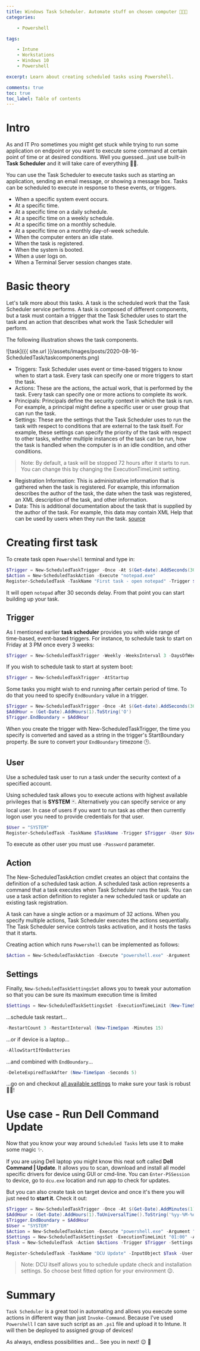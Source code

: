 ```yaml
---
title: Windows Task Scheduler. Automate stuff on chosen computer 🧑🏻‍💻
categories:

    - Powershell

tags:

    - Intune
    - Workstations
    - Windows 10
    - Powershell

excerpt: Learn about creating scheduled tasks using Powershell.

comments: true
toc: true
toc_label: Table of contents
---
```


# Intro

As and IT Pro sometimes you might get stuck while trying to run some application on endpoint or you want to execute some command at certain point of time or at desired conditions.
Well you guessed...just use built-in **Task Scheduler** and it will take care of everything 🧙🏻.

You can use the Task Scheduler to execute tasks such as starting an application, sending an email message, or showing a message box. Tasks can be scheduled to execute in response to these events, or triggers.

* When a specific system event occurs.
* At a specific time.
* At a specific time on a daily schedule.
* At a specific time on a weekly schedule.
* At a specific time on a monthly schedule.
* At a specific time on a monthly day-of-week schedule.
* When the computer enters an idle state.
* When the task is registered.
* When the system is booted.
* When a user logs on.
* When a Terminal Server session changes state.

# Basic theory

Let's talk more about this tasks.
A task is the scheduled work that the Task Scheduler service performs. A task is composed of different components, but a task must contain a trigger that the Task Scheduler uses to start the task and an action that describes what work the Task Scheduler will perform.

The following illustration shows the task components.

![task]({{ site.url }}/assets/images/posts/2020-08-16-ScheduledTask/taskcomponents.png)

* Triggers: Task Scheduler uses event or time-based triggers to know when to start a task. Every task can specify one or more triggers to start the task.
* Actions: These are the actions, the actual work, that is performed by the task. Every task can specify one or more actions to complete its work.
* Principals: Principals define the security context in which the task is run. For example, a principal might define a specific user or user group that can run the task.
* Settings: These are the settings that the Task Scheduler uses to run the task with respect to conditions that are external to the task itself. For example, these settings can specify the priority of the task with respect to other tasks, whether multiple instances of the task can be run, how the task is handled when the computer is in an idle condition, and other conditions.

> Note: By default, a task will be stopped 72 hours after it starts to run. You can change this by changing the ExecutionTimeLimit setting.

* Registration Information: This is administrative information that is gathered when the task is registered. For example, this information describes the author of the task, the date when the task was registered, an XML description of the task, and other information.
* Data: This is additional documentation about the task that is supplied by the author of the task. For example, this data may contain XML Help that can be used by users when they run the task. [source](https://docs.microsoft.com/en-gb/windows/win32/taskschd/tasks)

# Creating first task

To create task open `Powershell` terminal and type in:

```powershell
$Trigger = New-ScheduledTaskTrigger -Once -At $(Get-date).AddSeconds(30)
$Action = New-ScheduledTaskAction -Execute "notepad.exe"
Register-ScheduledTask -TaskName "First task - open notepad" -Trigger $Trigger -Action $Action
```

It will open `notepad` after 30 seconds delay.
From that point you can start building up your task.

## Trigger

As I mentioned earlier **task scheduler** provides you with wide range of time-based, event-based triggers.
For instance, to schedule task to start on Friday at 3 PM once every 3 weeks:

```powershell
$Trigger = New-ScheduledTaskTrigger -Weekly -WeeksInterval 3 -DaysOfWeek Friday -At 3pm
```

If you wish to schedule task to start at system boot:

```powershell
$Trigger = New-ScheduledTaskTrigger -AtStartup
```

Some tasks you might wish to end running after certain period of time.
To do that you need to specify `EndBoundary` value in a trigger.

```powershell
$Trigger = New-ScheduledTaskTrigger -Once -At $(Get-date).AddSeconds(30)
$AddHour = (Get-Date).AddHours(1).ToString('O')
$Trigger.EndBoundary = $AddHour
```

When you create the trigger with New-ScheduledTaskTrigger, the time you specify is converted and saved as a string in the trigger's StartBoundary property.
Be sure to convert your `EndBoundary` timezone 🕒.

## User

Use a scheduled task user to run a task under the security context of a specified account.

Using scheduled task allows you to execute actions with highest available privileges that is **SYSTEM** 🃏.
Alternatively you can specify service or any local user.
In case of users if you want to run task as other then currently logon user you need to provide credentials for that user.

```powershell
$User = "SYSTEM"
Register-ScheduledTask -TaskName $TaskName -Trigger $Trigger -User $User -Action $Action -Settings $Settings -Force
```

To execute as other user you must use `-Password` parameter.

## Action

The New-ScheduledTaskAction cmdlet creates an object that contains the definition of a scheduled task action. A scheduled task action represents a command that a task executes when Task Scheduler runs the task. You can use a task action definition to register a new scheduled task or update an existing task registration.

A task can have a single action or a maximum of 32 actions. When you specify multiple actions, Task Scheduler executes the actions sequentially. The Task Scheduler service controls tasks activation, and it hosts the tasks that it starts.

Creating action which runs `Powershell` can be implemented as follows:

```powershell
$Action = New-ScheduledTaskAction -Execute "powershell.exe" -Argument '-ex bypass -command "notepad.exe" -NoNewWindow -NonInteractive'
```

## Settings

Finally, `New-ScheduledTaskSettingsSet` allows you to tweak your automation so that you can be sure its maximum execution time is limited

```powershell
$Settings = New-ScheduledTaskSettingsSet -ExecutionTimeLimit (New-TimeSpan -Hours 1)
```

...schedule task restart...

```powershell
-RestartCount 3 -RestartInterval (New-TimeSpan -Minutes 15)
```

...or if device is a laptop...

```powershell
-AllowStartIfOnBatteries
```

...and combined with `EndBoundary`...

```powershell
-DeleteExpiredTaskAfter (New-TimeSpan -Seconds 5)
```

...go on and checkout [all available settings](https://docs.microsoft.com/en-us/powershell/module/scheduledtasks/new-scheduledtasksettingsset?view=win10-ps) to make sure your task is robust 💪🏼!

# Use case - Run Dell Command Update

Now that you know your way around `Scheduled Tasks` lets use it to make some magic ✨.

If you are using Dell laptop you might know this neat soft called **Dell Command | Update**.
It allows you to scan, download and install all model specific drivers for device using GUI or cmd-line.
You can `Enter-PSSession` to device, go to `dcu.exe` location and run app to check for updates.

But you can also create task on target device and once it's there you will just need to **start it**.
Check it out:

```powershell
$Trigger = New-ScheduledTaskTrigger -Once -At $(Get-Date).AddMinutes(1)
$AddHour = (Get-Date).AddHours(1).ToUniversalTime().ToString('%yy-%M-%dT%H:%m:%s.000Z')
$Trigger.EndBoundary = $AddHour
$User = "SYSTEM"
$Action = New-ScheduledTaskAction -Execute "powershell.exe" -Argument "Start-Process 'C:\Program Files (x86)\Dell\CommandUpdate\dcu-cli.exe' -ArgumentList '/applyUpdates -silent -outputLog=`"C:\Temp\DellCommandUpdate.log`"' -Wait"
$Settings = New-ScheduledTaskSettingsSet -ExecutionTimeLimit "01:00" -AllowStartIfOnBatteries
$Task = New-ScheduledTask -Action $Actions -Trigger $Trigger -Settings $Settings -Description 'Update process'

Register-ScheduledTask -TaskName "DCU Update" -InputObject $Task -User $User -Force
```

> Note: DCU itself allows you to schedule update check and installation settings.
So choose best fitted option for your environment 😉.

# Summary

`Task Scheduler` is a great tool in automating and allows you execute some actions in different way than just `Invoke-Command`.
Because I've used `Powershell` I can save such script as an `.ps1` file and upload it to Intune.
It will then be deployed to assigned group of devices!

As always, endless possibilities and...
See you in next! 😉 🧠
